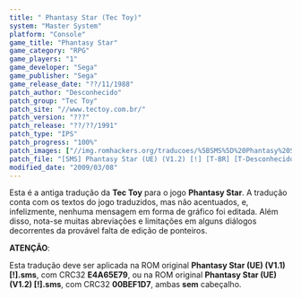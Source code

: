 ```yaml
---
title: " Phantasy Star (Tec Toy)"
system: "Master System"
platform: "Console"
game_title: "Phantasy Star"
game_category: "RPG"
game_players: "1"
game_developer: "Sega"
game_publisher: "Sega"
game_release_date: "??/11/1988"
patch_author: "Desconhecido"
patch_group: "Tec Toy"
patch_site: "//www.tectoy.com.br/"
patch_version: "???"
patch_release: "??/??/1991"
patch_type: "IPS"
patch_progress: "100%"
patch_images: ["//img.romhackers.org/traducoes/%5BSMS%5D%20Phantasy%20Star%20-%20Tec%20Toy%20-%201.png","//img.romhackers.org/traducoes/%5BSMS%5D%20Phantasy%20Star%20-%20Tec%20Toy%20-%202.png","//img.romhackers.org/traducoes/%5BSMS%5D%20Phantasy%20Star%20-%20Tec%20Toy%20-%203.png"]
patch_file: "[SMS] Phantasy Star (UE) (V1.2) [!] [T-BR] [T-Desconhecido G-Tec Toy] [A-1991].zip"
modified_date: "2009/03/08"
---
```

Esta é a antiga tradução da <b>Tec Toy</b> para o jogo <b>Phantasy Star</b>. A tradução conta com os textos do jogo traduzidos, mas não acentuados, e, infelizmente, nenhuma mensagem em forma de gráfico foi editada. Além disso, nota-se muitas abreviações e limitações em alguns diálogos decorrentes da provável falta de edição de ponteiros.

<b>ATENÇÃO</b>:

Esta tradução deve ser aplicada na ROM original <b>Phantasy Star (UE) (V1.1) [!].sms</b>, com CRC32 <b>E4A65E79</b>, ou na ROM original <b>Phantasy Star (UE) (V1.2) [!].sms</b>, com CRC32 <b>00BEF1D7</b>, ambas <b>sem</b> cabeçalho.
